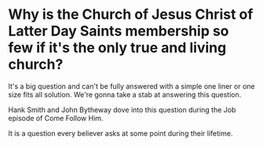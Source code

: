 

# Why is the Church of Jesus Christ of Latter Day Saints membership so few if it's the only true and living church?

It's a big question and can't be fully answered with a simple one liner or one size fits all solution. We're gonna take a stab at answering this question. 

Hank Smith and John Bytheway dove into this question during the Job episode of Come Follow Him. 

It is a question every believer asks at some point during their lifetime. 






